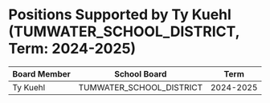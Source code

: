 # Positions Supported by Ty Kuehl (TUMWATER_SCHOOL_DISTRICT, Term: 2024-2025)

| Board Member | School Board | Term |
|--------------|--------------|------|
| Ty Kuehl | TUMWATER_SCHOOL_DISTRICT | 2024-2025 |

